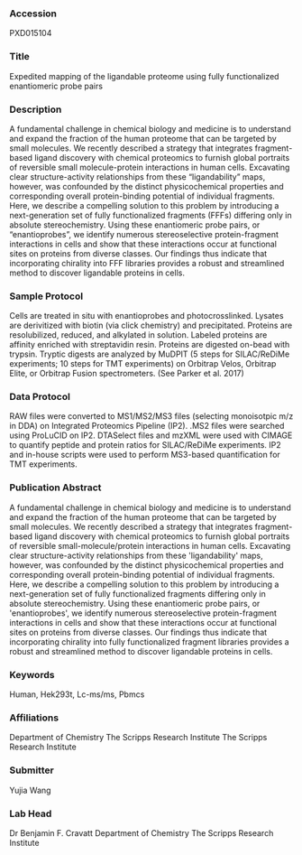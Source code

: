 ### Accession
PXD015104

### Title
Expedited mapping of the ligandable proteome using fully functionalized enantiomeric probe pairs

### Description
A fundamental challenge in chemical biology and medicine is to understand and expand the fraction of the human proteome that can be targeted by small molecules. We recently described a strategy that integrates fragment-based ligand discovery with chemical proteomics to furnish global portraits of reversible small molecule-protein interactions in human cells. Excavating clear structure-activity relationships from these “ligandability” maps, however, was confounded by the distinct physicochemical properties and corresponding overall protein-binding potential of individual fragments. Here, we describe a compelling solution to this problem by introducing a next-generation set of fully functionalized fragments (FFFs) differing only in absolute stereochemistry. Using these enantiomeric probe pairs, or “enantioprobes”, we identify numerous stereoselective protein-fragment interactions in cells and show that these interactions occur at functional sites on proteins from diverse classes. Our findings thus indicate that incorporating chirality into FFF libraries provides a robust and streamlined method to discover ligandable proteins in cells.

### Sample Protocol
Cells are treated in situ with enantioprobes and photocrosslinked. Lysates are derivitized with biotin (via click chemistry) and precipitated. Proteins are resolubilized, reduced, and alkylated in solution. Labeled proteins are affinity enriched with streptavidin resin. Proteins are digested on-bead with trypsin. Tryptic digests are analyzed by MuDPIT (5 steps for SILAC/ReDiMe experiments; 10 steps for TMT experiments) on Orbitrap Velos, Orbitrap Elite, or Orbitrap Fusion spectrometers. (See Parker et al. 2017)

### Data Protocol
RAW files were converted to MS1/MS2/MS3 files (selecting monoisotpic m/z in DDA) on Integrated Proteomics Pipeline (IP2). .MS2 files were searched using ProLuCID on IP2. DTASelect files and mzXML were used with CIMAGE to quantify peptide and protein ratios for SILAC/ReDiMe experiments. IP2 and in-house scripts were used to perform MS3-based quantification for TMT experiments.

### Publication Abstract
A fundamental challenge in chemical biology and medicine is to understand and expand the fraction of the human proteome that can be targeted by small molecules. We recently described a strategy that integrates fragment-based ligand discovery with chemical proteomics to furnish global portraits of reversible small-molecule/protein interactions in human cells. Excavating clear structure-activity relationships from these 'ligandability' maps, however, was confounded by the distinct physicochemical properties and corresponding overall protein-binding potential of individual fragments. Here, we describe a compelling solution to this problem by introducing a next-generation set of fully functionalized fragments differing only in absolute stereochemistry. Using these enantiomeric probe pairs, or 'enantioprobes', we identify numerous stereoselective protein-fragment interactions in cells and show that these interactions occur at functional sites on proteins from diverse classes. Our findings thus indicate that incorporating chirality into fully functionalized fragment libraries provides a robust and streamlined method to discover ligandable proteins in cells.

### Keywords
Human, Hek293t, Lc-ms/ms, Pbmcs

### Affiliations
Department of Chemistry The Scripps Research Institute
The Scripps Research Institute

### Submitter
Yujia Wang

### Lab Head
Dr Benjamin F. Cravatt
Department of Chemistry The Scripps Research Institute


